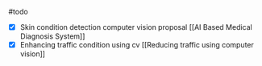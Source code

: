 #todo 


- [x] Skin condition detection computer vision proposal
      [[AI Based Medical Diagnosis System]]
- [x] Enhancing traffic condition using cv
      [[Reducing traffic using computer vision]]
